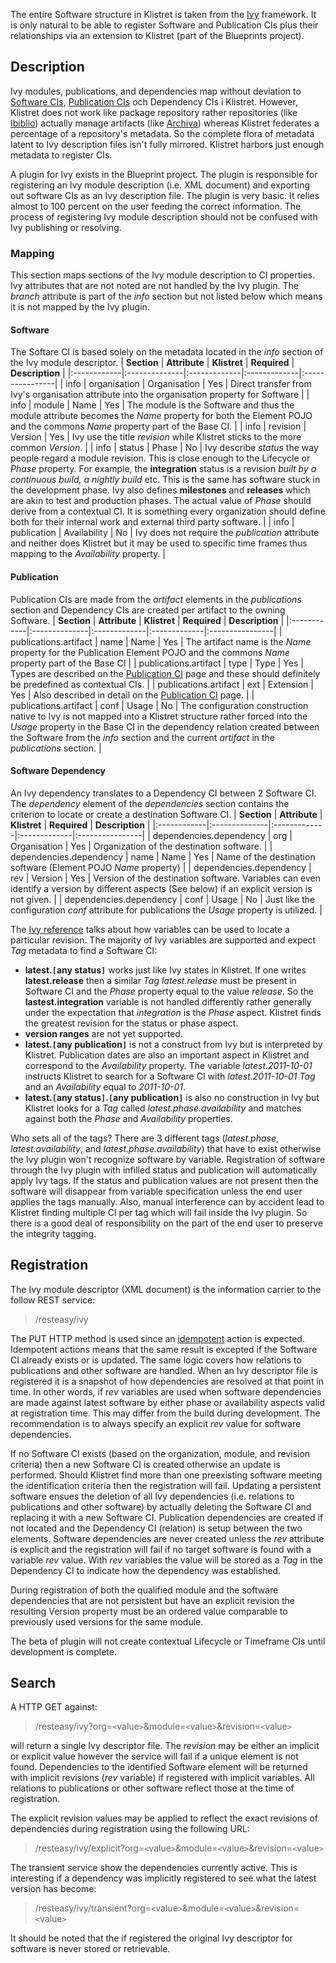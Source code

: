 The entire Software structure in Klistret is taken from the [Ivy](http://ant.apache.org/ivy/) framework.  It is only natural to be able to register Software and Publication CIs plus their relationships via an extension to Klistret (part of the Blueprints project).

## Description ##
Ivy modules, publications, and dependencies map without deviation to [Software CIs](SoftwareCI.md), [Publication CIs](PublicationCI.md) och Dependency CIs i Klistret.  However, Klistret does not work like package repository rather repositories (like [Ibiblio](http://www.ibiblio.org/)) actually manage artifacts (like [Archiva](http://archiva.apache.org/)) whereas Klistret federates a percentage of a repository's metadata.  So the complete flora of metadata latent to Ivy description files isn't fully mirrored.  Klistret harbors just enough metadata to register CIs.

A plugin for Ivy exists in the Blueprint project.  The plugin is responsible for registering an Ivy module description (i.e. XML document) and exporting out software CIs as an Ivy description file.  The plugin is very basic.  It relies almost to 100 percent on the user feeding the correct information.  The process of registering Ivy module description should not be confused with Ivy publishing or resolving.

### Mapping ###
This section maps sections of the Ivy module description to CI properties.  Ivy attributes that are not noted are not handled by the Ivy plugin.  The _branch_ attribute is part of the _info_ section but not listed below which means it is not mapped by the Ivy plugin.

#### Software ####
The Softare CI is based solely on the metadata located in the _info_ section of the Ivy module descriptor.
| **Section** | **Attribute** | **Klistret** | **Required** | **Description** |
|:------------|:--------------|:-------------|:-------------|:----------------|
| info | organisation | Organisation | Yes | Direct transfer from Ivy's organisation attribute into the organisation property for Software |
| info | module | Name | Yes | The module is the Software and thus the module attribute becomes the _Name_ property for both the Element POJO and the commons _Name_ property part of the Base CI. |
| info | revision | Version | Yes | Ivy use the title _revision_ while Klistret sticks to the more common _Version_. |
| info | status | Phase | No | Ivy describe _status_ the way people regard a module revision.  This is close enough to the Lifecycle or _Phase_ property.  For example, the **integration** status is a revision _built by a continuous build, a nightly build_ etc.  This is the same has software stuck in the development phase.  Ivy also defines **milestones** and **releases** which are akin to test and production phases.  The actual value of _Phase_ should derive from a contextual CI.  It is something every organization should define both for their internal work and external third party software. |
| info | publication | Availability | No | Ivy does not require the _publication_ attribute and neither does Klistret but it may be used to specific time frames thus mapping to the _Availability_ property. |

#### Publication ####
Publication CIs are made from the _artifact_ elements in the _publications_ section and Dependency CIs are created per artifact to the owning Software.
| **Section** | **Attribute** | **Klistret** | **Required** | **Description** |
|:------------|:--------------|:-------------|:-------------|:----------------|
| publications.artifact | name | Name | Yes | The artifact name is the _Name_ property for the Publication Element POJO and the commons _Name_ property part of the Base CI |
| publications.artifact | type | Type | Yes | Types are described on the [Publication CI](PublicationCI.md) page and these should definitely be predefined as contextual CIs. |
| publications.artifact | ext | Extension | Yes | Also described in detail on the [Publication CI](PublicationCI.md) page. |
| publications.artifact | conf | Usage | No | The configuration construction native to Ivy is not mapped into a Klistret structure rather forced into the _Usage_ property in the Base CI in the dependency relation created between the Software from the _info_ section and the current _artifact_ in the _publications_ section. |

#### Software Dependency ####
An Ivy dependency translates to a Dependency CI between 2 Software CI.  The _dependency_ element of the _dependencies_ section contains the criterion to locate or create a destination Software CI.
| **Section** | **Attribute** | **Klistret** | **Required** | **Description** |
|:------------|:--------------|:-------------|:-------------|:----------------|
| dependencies.dependency | org | Organisation | Yes | Organization of the destination software. |
| dependencies.dependency | name | Name | Yes | Name of the destination software (Element POJO _Name_ property) |
| dependencies.dependency | rev | Version | Yes | Version of the destination software. Variables can even identify a version by different aspects (See below) if an explicit version is not given. |
| dependencies.dependency | conf | Usage | No | Just like the configuration _conf_ attribute for publications the _Usage_ property is utilized. |

The [Ivy reference](http://ant.apache.org/ivy/history/latest-milestone/ivyfile/dependency.html) talks about how variables can be used to locate a particular revision.  The majority of Ivy variables are supported and expect _Tag_ metadata to find a Software CI:
  * **latest.`[`any status`]`** works just like Ivy states in Klistret.  If one writes **latest.release** then a similar _Tag_ _latest.release_ must be present in Software CI and the _Phase_ property equal to the value _release_.  So the **lastest.integration** variable is not handled differently rather generally under the expectation that _integration_ is the _Phase_ aspect.  Klistret finds the greatest revision for the status or phase aspect.
  * **version ranges** are not yet supported.
  * **latest.`[`any publication`]`** is not a construct from Ivy but is interpreted by Klistret.  Publication dates are also an important aspect in Klistret and correspond to the _Availability_ property.  The variable _latest.2011-10-01_ instructs Klistret to search for a Software CI with _latest.2011-10-01_  _Tag_ and an _Availability_ equal to _2011-10-01_.
  * **latest.`[`any status`]`.`[`any publication`]`** is also no construction in Ivy but Klistret looks for a _Tag_ called _latest.phase.availability_ and matches against both the _Phase_ and _Availability_ properties.

Who sets all of the tags?  There are 3 different tags (_latest.phase_, _latest.availability_, and _latest.phase.availability_) that have to exist otherwise the Ivy plugin won't recognize software by variable.  Registration of software through the Ivy plugin with infilled status and publication will automatically apply Ivy tags.  If the status and publication values are not present then the software will disappear from variable specification unless the end user applies the tags manually.  Also, manual interference can by accident lead to Klistret finding multiple CI per tag which will fail inside the Ivy plugin.  So there is a good deal of responsibility on the part of the end user to preserve the integrity tagging.

## Registration ##
The Ivy module descriptor (XML document) is the information carrier to the follow REST service:
> /resteasy/ivy

The PUT HTTP method is used since an [idempotent](http://en.wikipedia.org/wiki/Idempotent) action is expected.    Idempotent actions means that the same result is excepted if the Software CI already exists or is updated.  The same logic covers how relations to publications and other software are handled.  When an Ivy descriptor file is registered it is a snapshot of how dependencies are resolved at that point in time.  In other words, if _rev_ variables are used when software dependencies are made against latest software by either phase or availability aspects valid at registration time.  This may differ from the build during development.  The recommendation is to always specify an explicit _rev_ value for software dependencies.

If no Software CI exists (based on the organization, module, and revision criteria) then a new Software CI is created otherwise an update is performed.  Should Klistret find more than one preexisting software meeting the identification criteria then the registration will fail.  Updating a persistent software ensues the deletion of all Ivy dependencies (i.e. relations to publications and other software) by actually deleting the Software CI and replacing it with a new Software CI.  Publication dependencies are created if not located and the Dependency CI (relation) is setup between the two elements.  Software dependencies are never created unless the _rev_ attribute is explicit and the registration will fail if no target software is found with a variable _rev_ value.  With _rev_ variables the value will be stored as a _Tag_ in the Dependency CI to indicate how the dependency was established.

During registration of both the qualified module and the software dependencies that are not persistent but have an explicit revision the resulting Version property must be an ordered value comparable to previously used versions for the same module.

The beta of plugin will not create contextual Lifecycle or Timeframe CIs until development is complete.

## Search ##
A HTTP GET against:
> /resteasy/ivy?org=`<`value`>`&module=`<`value`>`&revision=`<`value`>`

will return a single Ivy descriptor file.  The _revision_ may be either an implicit or explicit value however the service will fail if a unique element is not found.  Dependencies to the identified Software element will be returned with implicit revisions (_rev_ variable) if registered with implicit variables.  All relations to publications or other software reflect those at the time of registration.

The explicit revision values may be applied to reflect the exact revisions of dependencies during registration using the following URL:
> /resteasy/ivy/explicit?org=`<`value`>`&module=`<`value`>`&revision=`<`value`>`

The transient service show the dependencies currently active.  This is interesting if a dependency was implicitly registered to see what the latest version has become:
> /resteasy/ivy/transient?org=`<`value`>`&module=`<`value`>`&revision=`<`value`>`

It should be noted that the if registered the original Ivy descriptor for software is never stored or retrievable.